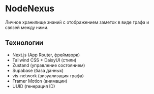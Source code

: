 # NodeNexus

Личное хранилище знаний с отображением заметок в виде графа и связей между ними.

## Технологии
- Next.js (App Router, фреймворк)
- Tailwind CSS + DaisyUI (стили)
- Zustand (управление состоянием)
- Supabase (база данных)
- vis-network (визуализация графа)
- Framer Motion (анимации)
- UUID (генерация ID)


